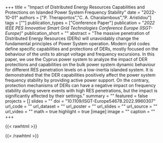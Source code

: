 +++
title = "Impact of Distributed Energy Resources Capabilities and Protections on Islanded Power System Frequency Stability"
date = "2022-10-01"
authors = ["P. Therapontos","C. A. Charalambous","P. Aristidou"]
tags = [""]
publication_types = ["Conference Paper"]
publication = "_2022 IEEE PES Innovative Smart Grid Technologies Conference Europe (ISGT-Europe)_"
publication_short = ""
abstract = "The massive penetration of Distributed Energy Resources (DERs) will unavoidably change the fundamental principles of Power System operation. Modern grid codes define specific capabilities and protections of DERs, mostly focused on the behaviour of the units to abrupt voltage and frequency excursions. In this paper, we use the Cyprus power system to analyze the impact of DER protections and capabilities on the bulk power system dynamic behaviour for different RES penetration levels on a low-inertia islanded system. It is demonstrated that the DER capabilities positively affect the power system frequency stability by providing active power support. On the contrary, protection mechanisms of DERs can have a negative impact on frequency stability during severe events with high RES penetrations, but the impact is significantly affected by their settings."
summary = ""
featured = false
projects = []
slides = ""
doi = "10.1109/ISGT-Europe54678.2022.9960307"
url_code = ""
url_dataset = ""
url_poster = ""
url_slides = ""
url_source = ""
url_video = ""
math = true
highlight = true
[image]
image = ""
caption = ""
+++

{{< rawhtml >}}
<div data-badge-details="right" data-badge-type="medium-donut" data-doi="10.1109/ISGT-Europe54678.2022.9960307" data-hide-no-mentions="true" class="altmetric-embed"></div>
{{< /rawhtml >}}

